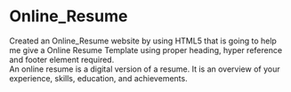 # Online_Resume
Created an Online_Resume website by using HTML5 that is going to help me give a Online Resume Template using proper heading, hyper reference and footer element required.<br>
An online resume is a digital version of a resume. It is an overview of your experience, skills, education, and achievements.
